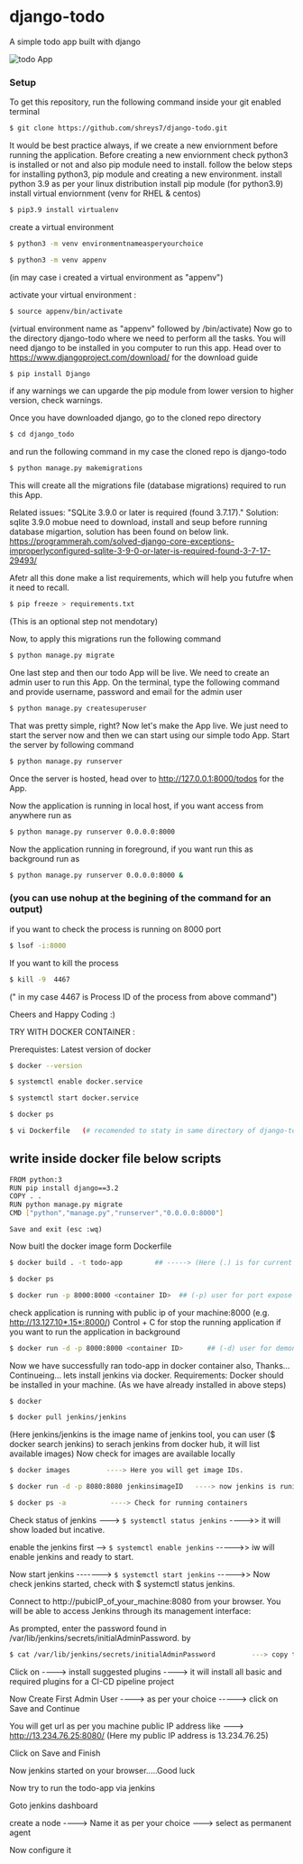 # django-todo
A simple todo app built with django

![todo App](https://raw.githubusercontent.com/shreys7/django-todo/develop/staticfiles/todoApp.png)
### Setup
To get this repository, run the following command inside your git enabled terminal
```bash
$ git clone https://github.com/shreys7/django-todo.git 
```

It would be best practice always, if we create a new enviornment before running the application. 
Before creating a new enviornment check python3 is installed or not and also pip module need to install.
follow the below steps for installing python3, pip module and creating a new environment.
install python 3.9 as per your linux distribution
install pip module (for python3.9)
install virtual enviornment (venv for RHEL & centos)
```bash
$ pip3.9 install virtualenv
```
create a virtual environment 
```bash
$ python3 -m venv environmentnameasperyourchoice
```
```bash
$ python3 -m venv appenv
```
(in may case i created a virtual environment as "appenv")

activate your virtual environment : 
```bash
$ source appenv/bin/activate 
```
(virtual environment name as "appenv" followed by /bin/activate)
Now go to the directory django-todo where we need to perform all the tasks.
You will need django to be installed in you computer to run this app. Head over to https://www.djangoproject.com/download/ for the download guide
```bash
$ pip install Django  
```
if any warnings we can upgarde the pip module from lower version to higher version, check warnings.

Once you have downloaded django, go to the cloned repo directory 

```bash 
$ cd django_todo 
``` 
and run the following command in my case the cloned repo is django-todo

```bash
$ python manage.py makemigrations
```

This will create all the migrations file (database migrations) required to run this App.

Related issues:
            "SQLite 3.9.0 or later is required (found 3.7.17)."
Solution: 
          sqlite 3.9.0 mobue need to download, install and seup before running database migartion, solution has been found on below link.
          https://programmerah.com/solved-django-core-exceptions-improperlyconfigured-sqlite-3-9-0-or-later-is-required-found-3-7-17-29493/
          
 Afetr all this done make a list requirements, which will help you futufre when it need to recall.
 ```bash
 $ pip freeze > requirements.txt
 ```
 (This is an optional step not mendotary)
                   
Now, to apply this migrations run the following command
```bash
$ python manage.py migrate
```
One last step and then our todo App will be live. We need to create an admin user to run this App. On the terminal, type the following command and provide username, password and email for the admin user
```bash
$ python manage.py createsuperuser
```

That was pretty simple, right? Now let's make the App live. We just need to start the server now and then we can start using our simple todo App. Start the server by following command

```bash
$ python manage.py runserver
```
Once the server is hosted, head over to http://127.0.0.1:8000/todos for the App.

Now the application is running in local host, if you want access from anywhere run as 
```bash
$ python manage.py runserver 0.0.0.0:8000
```
Now the application running in foreground, if you want run this as background run as 
```bash
$ python manage.py runserver 0.0.0.0:8000 &
```
### (you can use nohup at the begining of the command for an output)
if you want to check the process is running on 8000 port
```bash
$ lsof -i:8000
```
If you want to kill the process 
```bash
$ kill -9  4467
```
(" in my case 4467 is Process ID of the process from above command")

Cheers and Happy Coding :)


TRY WITH DOCKER CONTAINER :

Prerequistes:
  Latest version of docker
```bash
$ docker --version
```
```bash
$ systemctl enable docker.service
```
```bash
$ systemctl start docker.service
```
```bash
$ docker ps
```
```bash
$ vi Dockerfile   (# recomended to staty in same directory of django-todo)
```
## write inside docker file below scripts
  ```bash
  FROM python:3
  RUN pip install django==3.2
  COPY . .
  RUN python manage.py migrate
  CMD ["python","manage.py","runserver","0.0.0.0:8000"]
  ```
    Save and exit (esc :wq)
  Now buitl the docker image form Dockerfile
```bash  
$ docker build . -t todo-app        ## -----> (Here (.) is for current directory and -t for a tag name of your image)
```
```bash
$ docker ps
```
```bash
$ docker run -p 8000:8000 <container ID>  ## (-p) user for port expose with hots port to container port ##
```
check application is running with public ip of your machine:8000 (e.g. http://13.127.10*.15*:8000/)
Control + C for stop the running application
if you want to run the application in background 
```bash
$ docker run -d -p 8000:8000 <container ID>      ## (-d) user for demon run , which allow the application to run in background ##
```
Now we have successfully ran todo-app in docker container also, Thanks...
Continueing...
lets install jenkins via docker.
Requirements:
  Docker should be installed in your machine. (As we have already installed in above steps)
```bash
$ docker
```
```bash
$ docker pull jenkins/jenkins
```
(Here jenkins/jenkins is the image name of jenkins tool, you can user ($ docker search jenkins) to serach jenkins from docker hub, it will list available images)
Now check for images are available locally 
```bash
$ docker images         ----> Here you will get image IDs.
````
```bash
$ docker run -d -p 8080:8080 jenkinsimageID   ----> now jenkins is runing in a container.
```
```bash 
$ docker ps -a           ----> Check for running containers 
```
Check status of jenkins ---> ``` $ systemctl status jenkins ``` ---->> it will show loaded but incative.

enable the jenkins first --> ```$ systemctl enable jenkins``` ----->> iw will enable jenkins and ready to start.

Now start jenkins   -------> ```$ systemctl start jenkins```  ----->> Now check jenkins started, check with $ systemctl status jenkins.

Connect to http://pubicIP_of_your_machine:8080  from your browser. You will be able to access Jenkins through its management interface:

As prompted, enter the password found in /var/lib/jenkins/secrets/initialAdminPassword. by
```bash
$ cat /var/lib/jenkins/secrets/initialAdminPassword         ---> copy the alphanumeric password and paste in Administrator Passowrd box.
```   

Click on ----> install suggested plugins ----> it will install all basic and required plugins for a CI-CD pipeline project

Now Create First Admin User  ----> as per your choice   -----> click on Save and Continue

You will get url as per you machine public IP address like ---> http://13.234.76.25:8080/   (Here my public IP address is 13.234.76.25)

Click on Save and Finish

Now jenkins started on your browser.....Good luck

Now try to run the todo-app via jenkins

Goto jenkins dashboard

create a node ----> Name it as per your choice ---> select as permanent agent

Now configure it

